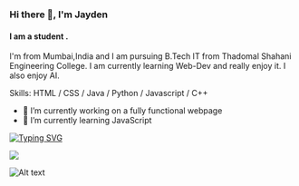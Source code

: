 ### Hi there 👋, I'm Jayden
#### I am a student .
I'm from Mumbai,India and I am pursuing B.Tech IT from Thadomal Shahani Engineering College. I am currently learning Web-Dev and really enjoy it. I also enjoy AI. 

Skills: HTML / CSS / Java / Python / Javascript / C++

- 🔭 I’m currently working on a fully functional webpage 
- 🌱 I’m currently learning JavaScript 



[![Typing SVG](https://readme-typing-svg.demolab.com/?lines=I+am+here;then+I'm+not)](https://git.io/typing-svg)





![](https://komarev.com/ghpvc/?username=JAE-exe&color=brightgreen)


![Alt text](https://spotify-recently-played-readme.vercel.app/api?user=xinfoptsszxnzsklb3u339akb)
